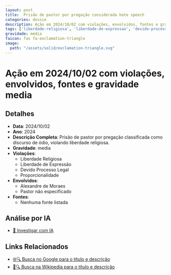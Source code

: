 ```yaml
---
layout: post
title:  Prisão de pastor por pregação considerada hate speech
categories: dossie
description: Ação em 2024/10/02 com violações, envolvidos, fontes e gravidade media
tags: ['liberdade-religiosa', 'liberdade-de-expressao', 'devido-processo-legal', 'proporcionalidade', 'alexandre-de-moraes', 'pastor-nao-especificado', 'gravidade-media']
gravidade: media
faicon: fas fa-exclamation-triangle
image:
  path: "/assets/solid/exclamation-triangle.svg"
---
```


# Ação em 2024/10/02 com violações, envolvidos, fontes e gravidade media

## Detalhes
- **Data**: 2024/10/02
- **Ano**: 2024
- **Descrição Completa**: Prisão de pastor por pregação classificada como discurso de ódio, violando liberdade religiosa.
- **Gravidade**: media <i class="fas fas fa-exclamation-triangle fa-2x"></i>
- **Violações**:
  - Liberdade Religiosa
  - Liberdade de Expressão
  - Devido Processo Legal
  - Proporcionalidade
- **Envolvidos**:
  - Alexandre de Moraes
  - Pastor não especificado
- **Fontes**:
  - Nenhuma fonte listada

## Análise por IA
- [🤖 Investigar com IA](https://www.perplexity.ai/search?q=%22Alexandre%20de%20Moraes%22%20Pris%C3%A3o%20de%20pastor%20por%20prega%C3%A7%C3%A3o%20considerada%20hate%20speech%20Pris%C3%A3o%20de%20pastor%20por%20prega%C3%A7%C3%A3o%20classificada%20como%20discurso%20de%20%C3%B3dio%2C%20violando%20liberdade%20religiosa.%20Liberdade%20Religiosa%20Liberdade%20de%20Express%C3%A3o%20Devido%20Processo%20Legal%20Proporcionalidade%202024%20gravidade%20media)

## Links Relacionados
- [🌐🔍 Busca no Google para o título e descrição](https://www.google.com/search?q=%22Alexandre%20de%20Moraes%22%20Pris%C3%A3o%20de%20pastor%20por%20prega%C3%A7%C3%A3o%20considerada%20hate%20speech%20Pris%C3%A3o%20de%20pastor%20por%20prega%C3%A7%C3%A3o%20classificada%20como%20discurso%20de%20%C3%B3dio%2C%20violando%20liberdade%20religiosa.%20Liberdade%20Religiosa%20Liberdade%20de%20Express%C3%A3o%20Devido%20Processo%20Legal%20Proporcionalidade%202024%20gravidade%20media)
- [📖🔍 Busca na Wikipedia para o título e descrição](https://pt.wikipedia.org/w/index.php?search=%22Alexandre%20de%20Moraes%22%20Pris%C3%A3o%20de%20pastor%20por%20prega%C3%A7%C3%A3o%20considerada%20hate%20speech%20Pris%C3%A3o%20de%20pastor%20por%20prega%C3%A7%C3%A3o%20classificada%20como%20discurso%20de%20%C3%B3dio%2C%20violando%20liberdade%20religiosa.%20Liberdade%20Religiosa%20Liberdade%20de%20Express%C3%A3o%20Devido%20Processo%20Legal%20Proporcionalidade%202024%20gravidade%20media)

